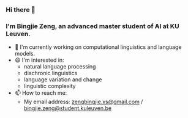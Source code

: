 ### Hi there 👋

### I'm Bingjie Zeng, an advanced master student of AI at KU Leuven.

- 🌱 I'm currently working on computational linguistics and language models.
- 😄 I'm interested in:
  - natural language processing
  - diachronic linguistics
  - language variation and change
  - linguistic complexity
- 📫 How to reach me:
  - My email address: zengbingjie.xs@gmail.com / bingjie.zeng@student.kuleuven.be
